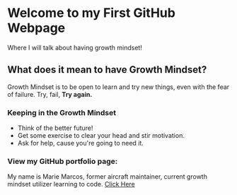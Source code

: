 
# Welcome to my First GitHub Webpage

Where I will talk about having growth mindset!

## What does it mean to have Growth Mindset?
Growth Mindset is to be open to learn and try new things, even with the fear of failure. Try, fail, **Try again.**

### **Keeping in the Growth Mindset**
- Think of the better future!
- Get some exercise to clear your head and stir motivation.
- Ask for help, cause you're going to need it.

### View my GitHub portfolio page:
My name is Marie Marcos, former aircraft maintainer, current growth mindset utilizer learning to code.
[Click Here](https://github.com/Mmarcos01?tab=repositories)
